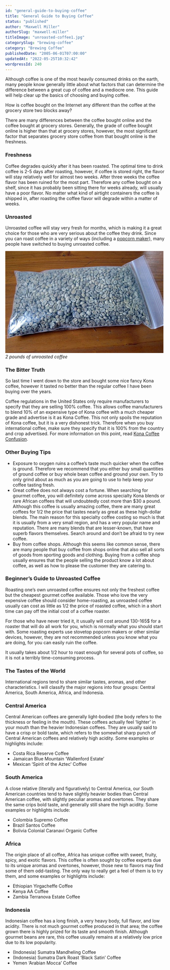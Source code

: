 ```yaml
---
id: "general-guide-to-buying-coffee"
title: "General Guide to Buying Coffee"
status: "published"
author: "Maxwell Miller"
authorSlug: "maxwell-miller"
titleImage: "unroasted-coffee1.jpg"
categorySlug: "brewing-coffee"
category: "Brewing Coffee"
publishedDate: "2005-06-01T07:00:00"
updatedAt: "2022-05-25T10:32:42"
wordpressId: 240
---
```


Although coffee is one of the most heavily consumed drinks on the earth, many people know generally little about what factors that can determine the difference between a great cup of coffee and a mediocre one. This guide will help clear up the basics of choosing and buying coffee.

How is coffee bought on the Internet any different than the coffee at the grocery store two blocks away?

There are many differences between the coffee bought online and the coffee bought at grocery stores. Generally, the grade of coffee bought online is higher than that at grocery stores, however, the most significant factor that separates grocery store coffee from that bought online is the freshness.

### Freshness

Coffee degrades quickly after it has been roasted. The optimal time to drink coffee is 2-5 days after roasting, however, if coffee is stored right, the flavor will stay relatively well for almost two weeks. After three weeks the coffee flavor has been ruined for the most part. Therefore any coffee bought on a shelf, since it has probably been sitting there for weeks already, will usually have a poor flavor. No matter what kind of airtight containers the coffee is shipped in, after roasting the coffee flavor will degrade within a matter of weeks.

### Unroasted

Unroasted coffee will stay very fresh for months, which is making it a great choice for those who are very serious about the coffee they drink. Since you can roast coffee in a variety of ways (including a [popcorn maker](/roasting-coffee-in-a-popcorn-popper/)), many people have switched to buying unroasted coffee.

![unroasted coffee](unroasted-coffee1.jpg)  
*2 pounds of unroasted coffee*

### The Bitter Truth

So last time I went down to the store and bought some nice fancy Kona coffee, however it tasted no better than the regular coffee I have been buying over the years.

Coffee regulations in the United States only require manufacturers to specify that they are selling 100% coffee. This allows coffee manufacturers to blend 10% of an expensive type of Kona coffee with a much cheaper grade and advertise is it as Kona Coffee. This not only spoils the reputation of Kona coffee, but it is a very dishonest trick. Therefore when you buy international coffee, make sure they specify that it is 100% from the country and crop advertised. For more information on this point, read [Kona Coffee Confusion](/kona-coffee-confusion/).

### Other Buying Tips

-   Exposure to oxygen ruins a coffee’s taste much quicker when the coffee is ground. Therefore we recommend that you either buy small quantities of ground coffee or buy whole bean coffee and ground your own. Try to only grind about as much as you are going to use to help keep your coffee tasting fresh.
-   Great coffee does not always cost a fortune. When searching for gourmet coffee, you will definitely come across specialty Kona blends or rare African coffees that will undoubtedly cost more than $30 a pound. Although this coffee is usually amazing coffee, there are many great coffees for 1/2 the price that tastes nearly as great as these high-dollar blends. The main reason for this specialty coffee costing so much is that it is usually from a very small region, and has a very popular name and reputation. There are many blends that are lesser-known, that have superb flavors themselves. Search around and don’t be afraid to try new coffee.
-   Buy from coffee shops. Although this seems like common sense, there are many people that buy coffee from shops online that also sell all sorts of goods from sporting goods and clothing. Buying from a coffee shop usually ensures that the people selling the product know a lot about coffee, as well as how to please the customer they are catering to.

### Beginner’s Guide to Unroasted Coffee

Roasting one’s own unroasted coffee ensures not only the freshest coffee but the cheapest gourmet coffee available. Those who love the very expensive coffee should consider home-roasting, as unroasted coffee usually can cost as little as 1/2 the price of roasted coffee, which in a short time can pay off the initial cost of a coffee roaster.

For those who have never tried it, it usually will cost around 130-165$ for a roaster that will do all work for you, which is normally what you should start with. Some roasting experts use stovetop popcorn makers or other similar devices, however, they are not recommended unless you know what you are doing, for you can easily ruin the coffee.

It usually takes about 1/2 hour to roast enough for several pots of coffee, so it is not a terribly time-consuming process.

### The Tastes of the World

International regions tend to share similar tastes, aromas, and other characteristics. I will classify the major regions into four groups: Central America, South America, Africa, and Indonesia.

### Central America

Central American coffees are generally light-bodied (the body refers to the thickness or feeling in the mouth). These coffees actually feel ‘lighter’ in your mouth than the heavier Indonesian coffees. They are usually said to have a crisp or bold taste, which refers to the somewhat sharp punch of Central American coffees and relatively high acidity. Some examples or highlights include:

-   Costa Rica Reserve Coffee
-   Jamaican Blue Mountain ‘Wallenford Estate’
-   Mexican ‘Spirit of the Aztec’ Coffee

### South America

A close relative (literally and figuratively) to Central America, our South American countries tend to have slightly heavier bodies than Central American coffee, with slightly peculiar aromas and overtones. They share the same crips bold taste, and generally still share the high acidity. Some examples or highlights include:

-   Colombia Supremo Coffee
-   Brazil Santos Coffee
-   Bolivia Colonial Caranavi Organic Coffee

### Africa

The origin place of all coffee, Africa has unique coffee with sweet, fruity, spicy, and exotic flavors. This coffee is often sought by coffee experts due to its unique aromas and overtones, however, those new to flavors may find some of them odd-tasting. The only way to really get a feel of them is to try them, and some examples or highlights include:

-   Ethiopian Yirgacheffe Coffee
-   Kenya AA Coffee
-   Zambia Terranova Estate Coffee

### Indonesia

Indonesian coffee has a long finish, a very heavy body, full flavor, and low acidity. There is not much gourmet coffee produced in that area; the coffee grown there is highly prized for its taste and smooth finish. Although gourmet beans are rare, this coffee usually remains at a relatively low price due to its low popularity.

-   (Indonesia) Sumatra Mandheling Coffee
-   (Indonesia) Sumatra Dark Roast ‘Black Satin’ Coffee
-   Yemen ‘Arabian Mocca’ Coffee
